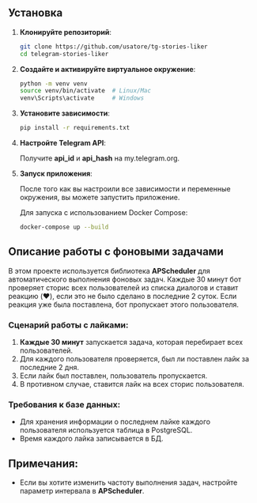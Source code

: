 ## Установка

1. **Клонируйте репозиторий**:

    ```bash
    git clone https://github.com/usatore/tg-stories-liker
    cd telegram-stories-liker
    ```

2. **Создайте и активируйте виртуальное окружение**:

    ```bash
    python -m venv venv
    source venv/bin/activate  # Linux/Mac
    venv\Scripts\activate     # Windows
    ```

3. **Установите зависимости**:

    ```bash
    pip install -r requirements.txt
    ```

4. **Настройте Telegram API**:

    Получите **api_id** и **api_hash** на my.telegram.org.

5. **Запуск приложения**:

    После того как вы настроили все зависимости и переменные окружения, вы можете запустить приложение.

    Для запуска с использованием Docker Compose:

    ```bash
    docker-compose up --build
    ```

## Описание работы с фоновыми задачами

В этом проекте используется библиотека **APScheduler** для автоматического выполнения фоновых задач. Каждые 30 минут бот проверяет сторис всех пользователей из списка диалогов и ставит реакцию (❤️), если это не было сделано в последние 2 суток. Если реакция уже была поставлена, бот пропускает этого пользователя.

### Сценарий работы с лайками:
1. **Каждые 30 минут** запускается задача, которая перебирает всех пользователей.
2. Для каждого пользователя проверяется, был ли поставлен лайк за последние 2 дня.
3. Если лайк был поставлен, пользователь пропускается.
4. В противном случае, ставится лайк на всех сторис пользователя.

### Требования к базе данных:
- Для хранения информации о последнем лайке каждого пользователя используется таблица в PostgreSQL.
- Время каждого лайка записывается в БД.

## Примечания:
- Если вы хотите изменить частоту выполнения задач, настройте параметр интервала в **APScheduler**.



